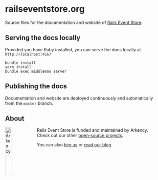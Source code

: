 # railseventstore.org

Source files for the documentation and website of [Rails Event Store](https://railseventstore.org).

## Serving the docs locally

Provided you have Ruby installed, you can serve the docs locally at `http://localhost:4567`

```
bundle install
yarn install
bundle exec middleman server
```

## Publishing the docs

Documentation and website are deployed continuously and automatically from the `master` branch.

## About

<img src="http://arkency.com/images/arkency.png" alt="Arkency" width="20%" align="left" />

Rails Event Store is funded and maintained by Arkency. Check out our other [open-source projects](https://github.com/arkency).

You can also [hire us](http://arkency.com) or [read our blog](http://blog.arkency.com).



